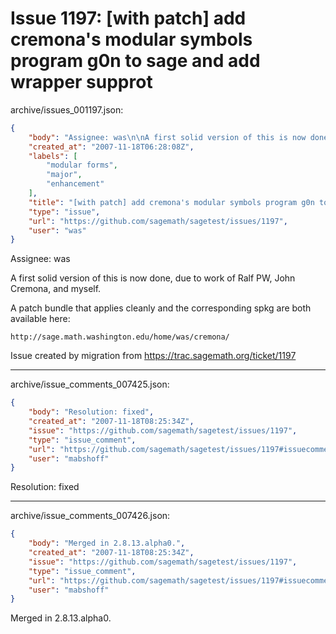 # Issue 1197: [with patch] add cremona's modular symbols program g0n to sage and add wrapper supprot

archive/issues_001197.json:
```json
{
    "body": "Assignee: was\n\nA first solid version of this is now done, due to work of Ralf PW, John Cremona, and myself. \n\nA patch bundle that applies cleanly and the corresponding spkg are both\navailable here:\n\n    http://sage.math.washington.edu/home/was/cremona/\n\nIssue created by migration from https://trac.sagemath.org/ticket/1197\n\n",
    "created_at": "2007-11-18T06:28:08Z",
    "labels": [
        "modular forms",
        "major",
        "enhancement"
    ],
    "title": "[with patch] add cremona's modular symbols program g0n to sage and add wrapper supprot",
    "type": "issue",
    "url": "https://github.com/sagemath/sagetest/issues/1197",
    "user": "was"
}
```
Assignee: was

A first solid version of this is now done, due to work of Ralf PW, John Cremona, and myself. 

A patch bundle that applies cleanly and the corresponding spkg are both
available here:

    http://sage.math.washington.edu/home/was/cremona/

Issue created by migration from https://trac.sagemath.org/ticket/1197





---

archive/issue_comments_007425.json:
```json
{
    "body": "Resolution: fixed",
    "created_at": "2007-11-18T08:25:34Z",
    "issue": "https://github.com/sagemath/sagetest/issues/1197",
    "type": "issue_comment",
    "url": "https://github.com/sagemath/sagetest/issues/1197#issuecomment-7425",
    "user": "mabshoff"
}
```

Resolution: fixed



---

archive/issue_comments_007426.json:
```json
{
    "body": "Merged in 2.8.13.alpha0.",
    "created_at": "2007-11-18T08:25:34Z",
    "issue": "https://github.com/sagemath/sagetest/issues/1197",
    "type": "issue_comment",
    "url": "https://github.com/sagemath/sagetest/issues/1197#issuecomment-7426",
    "user": "mabshoff"
}
```

Merged in 2.8.13.alpha0.
